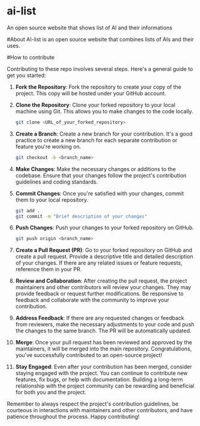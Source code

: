 # ai-list
An open source website that shows list of AI and their informations

#About
AI-list is an open source website that combines lists of AIs and their uses.

#How to contribute

Contributing to these repo involves several steps. Here's a general guide to get you started:

1. **Fork the Repository**: Fork the repository to create your copy of the project. This copy will be hosted under your GitHub account.

2. **Clone the Repository**: Clone your forked repository to your local machine using Git. This allows you to make changes to the code locally.

   ```bash
   git clone <URL_of_your_forked_repository>
   ```

4. **Create a Branch**: Create a new branch for your contribution. It's a good practice to create a new branch for each separate contribution or feature you're working on.

   ```bash
   git checkout -b <branch_name>
   ```

5. **Make Changes**: Make the necessary changes or additions to the codebase. Ensure that your changes follow the project's contribution guidelines and coding standards.

6. **Commit Changes**: Once you're satisfied with your changes, commit them to your local repository.

   ```bash
   git add .
   git commit -m "Brief description of your changes"
   ```

7. **Push Changes**: Push your changes to your forked repository on GitHub.

   ```bash
   git push origin <branch_name>
   ```

8. **Create a Pull Request (PR)**: Go to your forked repository on GitHub and create a pull request. Provide a descriptive title and detailed description of your changes. If there are any related issues or feature requests, reference them in your PR.

9. **Review and Collaboration**: After creating the pull request, the project maintainers and other contributors will review your changes. They may provide feedback or request further modifications. Be responsive to feedback and collaborate with the community to improve your contribution.

10. **Address Feedback**: If there are any requested changes or feedback from reviewers, make the necessary adjustments to your code and push the changes to the same branch. The PR will be automatically updated.

11. **Merge**: Once your pull request has been reviewed and approved by the maintainers, it will be merged into the main repository. Congratulations, you've successfully contributed to an open-source project!

12. **Stay Engaged**: Even after your contribution has been merged, consider staying engaged with the project. You can continue to contribute new features, fix bugs, or help with documentation. Building a long-term relationship with the project community can be rewarding and beneficial for both you and the project.

Remember to always respect the project's contribution guidelines, be courteous in interactions with maintainers and other contributors, and have patience throughout the process. Happy contributing!
